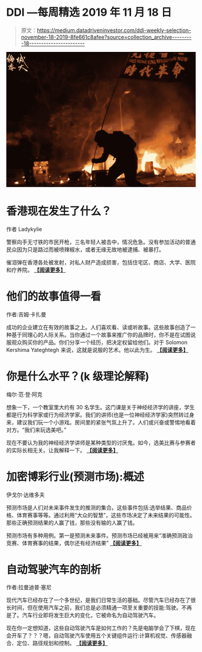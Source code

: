# DDI —每周精选 2019 年 11 月 18 日

> 原文：<https://medium.datadriveninvestor.com/ddi-weekly-selection-november-18-2019-8fe661c8afee?source=collection_archive---------18----------------------->

![](img/6f36777c2c476fb6b148745bf331ae27.png)

# 香港现在发生了什么？

作者 Ladykylie

警察向手无寸铁的市民开枪，三名年轻人被击中，情况危急。没有参加活动的普通民众因为只是路过而被喷辣椒水，或者无缘无故地被逮捕、被暴打。

催泪弹在香港各处被发射，对私人财产造成损害，包括住宅区、商店、大学、医院和疗养院。 [**【阅读更多】**](https://medium.com/@kyliecthapthong/what-is-happening-now-in-hong-kong-2019-nov-13-451ee063a5d4)

# 他们的故事值得一看

作者:吉姆·卡扎曼

成功的企业建立在有效的故事之上。人们喜欢看、读或听故事。这些故事创造了一种基于同理心的人际关系。当你通过一个故事来推广你的品牌时，你不是在试图说服观众购买你的产品。你们分享一个经历，把决定权留给他们。对于 Solomon Kershima Yateghtegh 来说，这就是说服的艺术。他以此为生。 [**【阅读更多】**](https://www.datadriveninvestor.com/2019/11/14/theirs-are-stories-to-behold/)

# 你是什么水平？(k 级理论解释)

梅尔·范·登·阿克

想象一下，一个教室里大约有 30 名学生。这门课是关于神经经济学的讲座，学生都是行为科学家或行为经济学家。我们的讲师(也是一位神经经济学家)突然转过身来，建议我们玩一个小游戏。房间里的紧张气氛上升了。人们或兴奋或警惕地看着对方。“我们来玩选美吧。”

现在不要认为我的神经经济学讲师是某种类型的讨厌鬼。如今，选美比赛与参赛者的实际长相无关。让我解释一下。 [**【阅读更多】**](https://www.datadriveninvestor.com/2019/11/12/whats-your-level-level-k-theory-explained/)

# 加密博彩行业(预测市场):概述

伊戈尔·达维多夫

预测市场是人们对未来事件发生的推测的集合。这些事件包括:选举结果、商品价格、体育赛事等等。通过利用“大众的智慧”，这些市场决定了未来结果的可能性。那些正确预测结果的人赢了钱，那些没有输的人赢了钱。

预测市场有多种用例。第一是预测未来事件。预测市场已经被用来“准确预测政治竞赛、体育赛事的结果，偶尔还有经济结果” [**【阅读更多】**](https://www.datadriveninvestor.com/2019/11/15/the-crypto-betting-industry-prediction-markets-an-overview/)

# 自动驾驶汽车的剖析

作者:拉曼迪普·塞尼

现代汽车已经存在了一个多世纪，是我们日常生活的基础。尽管汽车已经存在了很长时间，但在使用汽车之前，我们总是必须精通一项至关重要的技能:驾驶。不再是了。汽车行业即将发生巨大的变化，它被命名为自动驾驶汽车。

现在你一定想知道，这些自动驾驶汽车是如何工作的？先是电脑学会了下棋，现在会开车了？？？嗯，自动驾驶汽车使用五个关键组件运行:计算机视觉、传感器融合、定位、路径规划和控制。 [**【阅读更多】**](https://www.datadriveninvestor.com/2019/11/14/the-anatomy-of-self-driving-cars/)